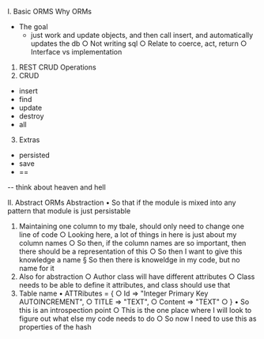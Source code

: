 I. Basic ORMS
Why ORMs
 - The goal
    - just work and update objects, and then call insert, and automatically updates the db
  ○ Not writing sql 
  ○ Relate to coerce, act, return 
  ○ Interface vs implementation

1. REST CRUD Operations
2. CRUD
  - insert
  - find
  - update
  - destroy
  - all
3. Extras
  - persisted
  - save
  - == 

-- think about heaven and hell

II. Abstract ORMs
Abstraction
  • So that if the module is mixed into any pattern that module is just persistable

  1. Maintaining one column to my tbale, should only need to change one line of code
    ○ Looking here, a lot of things in here is just about my column names 
    ○ So then, if the column names are so important, then there should be a representation of this
    ○ So then I want to give this knowledge a name 
      § So then there is knoweldge in my code, but no name for it
  2. Also for abstraction
    ○ Author class will have different attributes
    ○ Class needs to be able to define it attributes, and class should use that 
  3. Table name
  • ATTRibutes = {
    ○ Id => "Integer Primary Key AUTOINCREMENT",
    ○ TITLE => "TEXT", 
    ○ Content => "TEXT"
    ○ }
  • So this is an introspection point
    ○ This is the one place where I will look to figure out what else my code needs to do
    ○ So now I need to use this as properties of the hash
